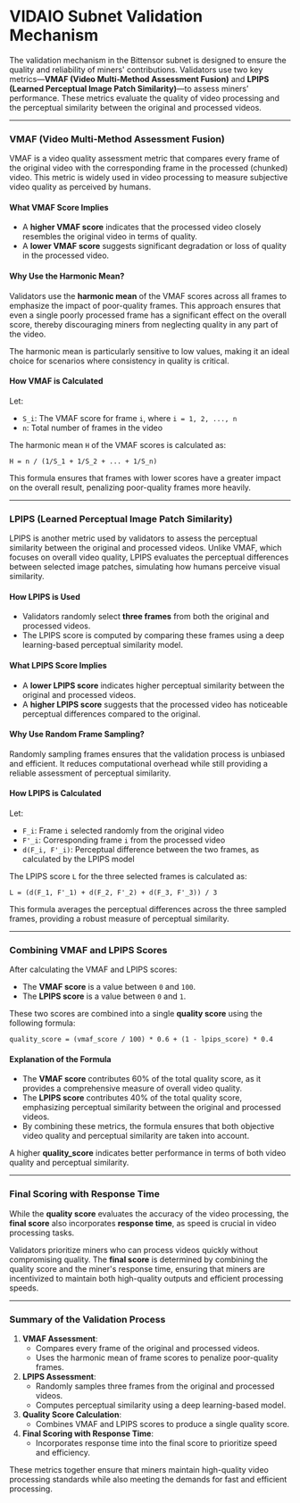 # **VIDAIO Subnet Validation Mechanism**

The validation mechanism in the Bittensor subnet is designed to ensure the quality and reliability of miners' contributions. Validators use two key metrics—**VMAF (Video Multi-Method Assessment Fusion)** and **LPIPS (Learned Perceptual Image Patch Similarity)**—to assess miners’ performance. These metrics evaluate the quality of video processing and the perceptual similarity between the original and processed videos.

---

### **VMAF (Video Multi-Method Assessment Fusion)**

VMAF is a video quality assessment metric that compares every frame of the original video with the corresponding frame in the processed (chunked) video. This metric is widely used in video processing to measure subjective video quality as perceived by humans.

#### **What VMAF Score Implies**
- A **higher VMAF score** indicates that the processed video closely resembles the original video in terms of quality.
- A **lower VMAF score** suggests significant degradation or loss of quality in the processed video.

#### **Why Use the Harmonic Mean?**
Validators use the **harmonic mean** of the VMAF scores across all frames to emphasize the impact of poor-quality frames. This approach ensures that even a single poorly processed frame has a significant effect on the overall score, thereby discouraging miners from neglecting quality in any part of the video.

The harmonic mean is particularly sensitive to low values, making it an ideal choice for scenarios where consistency in quality is critical.

#### **How VMAF is Calculated**
Let:
- `S_i`: The VMAF score for frame `i`, where `i = 1, 2, ..., n`
- `n`: Total number of frames in the video

The harmonic mean `H` of the VMAF scores is calculated as:

```
H = n / (1/S_1 + 1/S_2 + ... + 1/S_n)
```

This formula ensures that frames with lower scores have a greater impact on the overall result, penalizing poor-quality frames more heavily.

---

### **LPIPS (Learned Perceptual Image Patch Similarity)**

LPIPS is another metric used by validators to assess the perceptual similarity between the original and processed videos. Unlike VMAF, which focuses on overall video quality, LPIPS evaluates the perceptual differences between selected image patches, simulating how humans perceive visual similarity.

#### **How LPIPS is Used**
- Validators randomly select **three frames** from both the original and processed videos.
- The LPIPS score is computed by comparing these frames using a deep learning-based perceptual similarity model.

#### **What LPIPS Score Implies**
- A **lower LPIPS score** indicates higher perceptual similarity between the original and processed videos.
- A **higher LPIPS score** suggests that the processed video has noticeable perceptual differences compared to the original.

#### **Why Use Random Frame Sampling?**
Randomly sampling frames ensures that the validation process is unbiased and efficient. It reduces computational overhead while still providing a reliable assessment of perceptual similarity.

#### **How LPIPS is Calculated**
Let:
- `F_i`: Frame `i` selected randomly from the original video
- `F'_i`: Corresponding frame `i` from the processed video
- `d(F_i, F'_i)`: Perceptual difference between the two frames, as calculated by the LPIPS model

The LPIPS score `L` for the three selected frames is calculated as:

```
L = (d(F_1, F'_1) + d(F_2, F'_2) + d(F_3, F'_3)) / 3
```

This formula averages the perceptual differences across the three sampled frames, providing a robust measure of perceptual similarity.

---

### **Combining VMAF and LPIPS Scores**

After calculating the VMAF and LPIPS scores:
- The **VMAF score** is a value between `0` and `100`.
- The **LPIPS score** is a value between `0` and `1`.

These two scores are combined into a single **quality score** using the following formula:

```
quality_score = (vmaf_score / 100) * 0.6 + (1 - lpips_score) * 0.4
```

#### **Explanation of the Formula**
- The **VMAF score** contributes 60% of the total quality score, as it provides a comprehensive measure of overall video quality.
- The **LPIPS score** contributes 40% of the total quality score, emphasizing perceptual similarity between the original and processed videos.
- By combining these metrics, the formula ensures that both objective video quality and perceptual similarity are taken into account.

A higher **quality_score** indicates better performance in terms of both video quality and perceptual similarity.

---

### **Final Scoring with Response Time**

While the **quality score** evaluates the accuracy of the video processing, the **final score** also incorporates **response time**, as speed is crucial in video processing tasks.

Validators prioritize miners who can process videos quickly without compromising quality. The **final score** is determined by combining the quality score and the miner's response time, ensuring that miners are incentivized to maintain both high-quality outputs and efficient processing speeds.

---

### **Summary of the Validation Process**
1. **VMAF Assessment**:
   - Compares every frame of the original and processed videos.
   - Uses the harmonic mean of frame scores to penalize poor-quality frames.
2. **LPIPS Assessment**:
   - Randomly samples three frames from the original and processed videos.
   - Computes perceptual similarity using a deep learning-based model.
3. **Quality Score Calculation**:
   - Combines VMAF and LPIPS scores to produce a single quality score.
4. **Final Scoring with Response Time**:
   - Incorporates response time into the final score to prioritize speed and efficiency.

These metrics together ensure that miners maintain high-quality video processing standards while also meeting the demands for fast and efficient processing.

